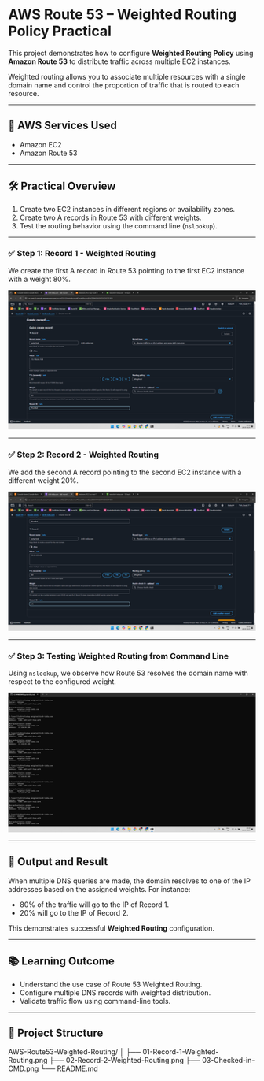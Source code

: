 # AWS Route 53 – Weighted Routing Policy Practical

This project demonstrates how to configure **Weighted Routing Policy** using **Amazon Route 53** to distribute traffic across multiple EC2 instances.

Weighted routing allows you to associate multiple resources with a single domain name and control the proportion of traffic that is routed to each resource.

---

## 🔗 AWS Services Used

- Amazon EC2
- Amazon Route 53

---

## 🛠️ Practical Overview

1. Create two EC2 instances in different regions or availability zones.
2. Create two A records in Route 53 with different weights.
3. Test the routing behavior using the command line (`nslookup`).

---

### ✅ Step 1: Record 1 - Weighted Routing

We create the first A record in Route 53 pointing to the first EC2 instance with a weight 80%.

![Record 1 - Weighted Routing](./01-Record-1-Weighted-Routing.png)

---

### ✅ Step 2: Record 2 - Weighted Routing

We add the second A record pointing to the second EC2 instance with a different weight 20%.

![Record 2 - Weighted Routing](./02-Record-2-Weighted-Routing.png)

---

### ✅ Step 3: Testing Weighted Routing from Command Line

Using `nslookup`, we observe how Route 53 resolves the domain name with respect to the configured weight.

![Checked in CMD](./03-Checked-in-CMD.png)

---

## 🧪 Output and Result

When multiple DNS queries are made, the domain resolves to one of the IP addresses based on the assigned weights. For instance:
- 80% of the traffic will go to the IP of Record 1.
- 20% will go to the IP of Record 2.

This demonstrates successful **Weighted Routing** configuration.

---

## 📚 Learning Outcome

- Understand the use case of Route 53 Weighted Routing.
- Configure multiple DNS records with weighted distribution.
- Validate traffic flow using command-line tools.

---

## 📁 Project Structure

AWS-Route53-Weighted-Routing/
│
├── 01-Record-1-Weighted-Routing.png
├── 02-Record-2-Weighted-Routing.png
├── 03-Checked-in-CMD.png
└── README.md
